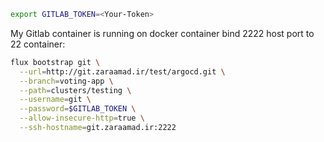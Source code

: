 

```bash
export GITLAB_TOKEN=<Your-Token>
```





My Gitlab container is running on docker container bind 2222 host port to 22 container:

```bash
flux bootstrap git \
  --url=http://git.zaraamad.ir/test/argocd.git \
  --branch=voting-app \
  --path=clusters/testing \
  --username=git \
  --password=$GITLAB_TOKEN \
  --allow-insecure-http=true \
  --ssh-hostname=git.zaraamad.ir:2222
```

